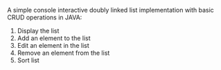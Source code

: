A simple console interactive doubly linked list implementation with basic CRUD operations in JAVA:
1. Display the list
2. Add an element to the list
3. Edit an element in the list
4. Remove an element from the list
5. Sort list

